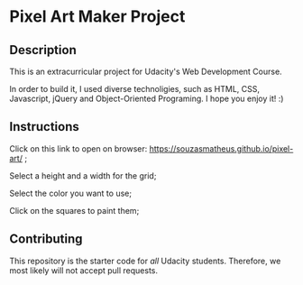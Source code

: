 # Pixel Art Maker Project

## Description

This is an extracurricular project for Udacity's Web Development Course.

In order to build it, I used diverse technoligies, such as HTML, CSS, Javascript, jQuery and Object-Oriented Programing. I hope you enjoy it! :)

## Instructions

Click on this link to open on browser: https://souzasmatheus.github.io/pixel-art/ ;

Select a height and a width for the grid;

Select the color you want to use;

Click on the squares to paint them;

## Contributing

This repository is the starter code for _all_ Udacity students. Therefore, we most likely will not accept pull requests.
